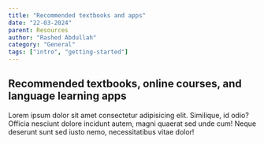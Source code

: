 ```yaml
---
title: "Recommended textbooks and apps"
date: "22-03-2024"
parent: Resources
author: "Rashed Abdullah"
category: "General"
tags: ["intro", "getting-started"]
---
```


## Recommended textbooks, online courses, and language learning apps

Lorem ipsum dolor sit amet consectetur adipisicing elit. Similique, id
odio? Officia nesciunt dolore incidunt autem, magni quaerat sed unde cum!
Neque deserunt sunt sed iusto nemo, necessitatibus vitae dolor!
